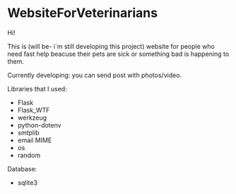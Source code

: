 # WebsiteForVeterinarians

Hi!

This is (will be- i`m still developing this project) website for people who need fast help beacuse their pets are sick or something bad is happening to them. 

Currently developing: you can send post with photos/video.


Libraries that I used:

- Flask
- Flask_WTF
- werkzeug
- python-dotenv
- smtplib
- email MIME
- os
- random


Database:

- sqlite3